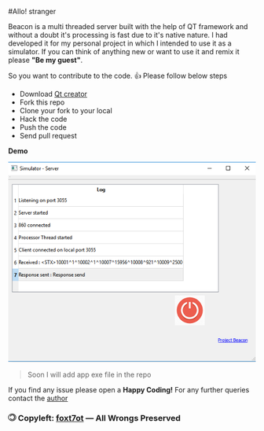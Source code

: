 #Allo! stranger

Beacon is a multi threaded server built with the help of QT framework and without a doubt it's processing is fast due to it's native nature. I had developed it for my personal project in which I intended to use it as a simulator. If you can think of anything new or want to use it and remix it please **"Be my guest"**.

So you want to contribute to the code. :+1: Please follow below steps
- Download [Qt creator](http://www.qt.io/download/)
- Fork this repo
- Clone your fork to your local
- Hack the code
- Push the code
- Send pull request

**Demo**

![alt tag](https://raw.githubusercontent.com/foxt7ot/beacon/master/Demo.PNG)

>Soon I will add app exe file in the repo

If you find any issue please open a
**Happy Coding!** For any further queries contact the [author](mailto:myaseen.khan@hotmail.com)

### ![alt tag](https://raw.githubusercontent.com/foxt7ot/beacon/master/copyleft.PNG) Copyleft: [foxt7ot](https://github.com/foxt7ot) — All Wrongs Preserved 
